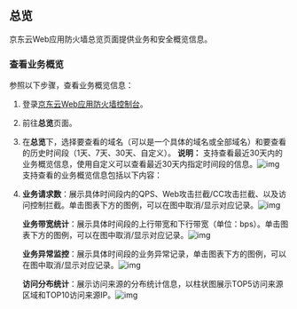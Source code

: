 ## **总览**

  京东云Web应用防火墙总览页面提供业务和安全概览信息。

### **查看业务概览**

参照以下步骤，查看业务概览信息：

1. 登录[京东云Web应用防火墙控制台](https://cloudwaf-console.jdcloud.com)。

2. 前往**总览**页面。

3. 在**总览**下，选择要查看的域名（可以是一个具体的域名或全部域名）和要查看的历史时间段（1天、7天、30天、自定义）。 
         **说明：** 支持查看最近30天内的业务概览信息，使用自定义可以查看最近30天内指定时间段的信息。![img](file:///C:\Users\ZHANGJ~1\AppData\Local\Temp\msohtmlclip1\01\clip_image002.png)
         支持查看的业务概览信息包括以下内容：

4. **业务请求数**：展示具体时间段内的QPS、Web攻击拦截/CC攻击拦截、以及访问控制拦截。单击图表下方的图例，可以在图中取消/显示对应记录。![img](file:///C:\Users\ZHANGJ~1\AppData\Local\Temp\msohtmlclip1\01\clip_image004.png)

   **业务带宽统计**：展示具体时间段的上行带宽和下行带宽（单位：bps）。单击图表下方的图例，可以在图中取消/显示对应记录。![img](file:///C:\Users\ZHANGJ~1\AppData\Local\Temp\msohtmlclip1\01\clip_image006.png)

   **业务异常监控**：展示具体时间段的业务异常记录，单击图表下方的图例，可以在图中取消/显示对应记录。![img](file:///C:\Users\ZHANGJ~1\AppData\Local\Temp\msohtmlclip1\01\clip_image008.png)

   **访问分布统计**：展示访问来源的分布统计信息，以柱状图展示TOP5访问来源区域和TOP10访问来源IP。![img](file:///C:\Users\ZHANGJ~1\AppData\Local\Temp\msohtmlclip1\01\clip_image010.png)

 